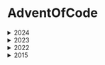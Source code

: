 # AdventOfCode

<details>
  
  <summary>2024</summary>
 
  ### Solution
  1.[Historian Hysteria](./AdventOfCode/Aoc2024/Day01.cs#solution)
  
</details>

<details>
  
  <summary>2023</summary>
 
  ### Solution
  1.[Trebuchet](./AdventOfCode/Aoc2023/Day01.cs#solution)

  2.[Cube Conundrum](./AdventOfCode/Aoc2023/Day02.cs#solution)

  3.[Gear Ratios](./AdventOfCode/Aoc2023/Day03.cs#solution)

  4.[Scratchcards](./AdventOfCode/Aoc2023/Day04.cs#solution)

  5.[If You Give A Seed A Fertilizer](./AdventOfCode/Aoc2023/Day05.cs#solution)

  6.[Wait For It](./AdventOfCode/Aoc2023/Day06.cs#solution)

  7.[Camel Cards](./AdventOfCode/Aoc2023/Day07.cs#solution)

  8.[Haunted Wasteland](./AdventOfCode/Aoc2023/Day08.cs#solution)

  9.[Mirage Maintenance](./AdventOfCode/Aoc2023/Day09.cs#solution)

  10.[Pipe Maze](./AdventOfCode/Aoc2023/Day10.cs#solution)

  11.[Cosmic Expansion](./AdventOfCode/Aoc2023/Day11.cs#solution)

  13.[Point of Incidence](./AdventOfCode/Aoc2023/Day13.cs#solution)

  14.[Parabolic Reflector Dish](./AdventOfCode/Aoc2023/Day14.cs#solution)

  15.[Lens Library](./AdventOfCode/Aoc2023/Day015.cs#solution)


</details>

<details>
  <summary>2022</summary>

  ### Solution

  1.[Calorie Counting](./AdventOfCode/Aoc2022/Day01.cs#solution)

  2.[Rock Paper Scissors](./AdventOfCode/Aoc2022/Day02.cs#solution)
  
  3.[Rucksack Reorganization](./AdventOfCode/Aoc2022/Day03.cs#solution)
  
  4.[ Camp Cleanup](./AdventOfCode/Aoc2022/Day04.cs#solution)
  
  5.[Supply Stacks](./AdventOfCode/Aoc2022/Day05.cs#solution)
  
  6.[Tuning Trouble](./AdventOfCode/Aoc2022/Day06.cs#solution)
  
  7.[No Space Left On Device](./AdventOfCode/Aoc2022/Day07.cs#solution)
  
  8.[Tuning Trouble](./AdventOfCode/Aoc2022/Day08.cs#solution)
  
  9.[Rope Bridge](./AdventOfCode/Aoc2022/Day09.cs#solution)
  
  10.[Cathode-Ray Tube](./AdventOfCode/Aoc2022/Day10.cs#solution)
  
  11.[Monkey in the Middle](./AdventOfCode/Aoc2022/Day11.cs#solution)
  
  12.[Hill Climbing Algorithm](./AdventOfCode/Aoc2022/Day12.cs#solution)
  
  13.[Distress Signal](./AdventOfCode/Aoc2022/Day13.cs#solution)

</details>

<details>
  
  <summary>2015</summary>
 
  ### Puzzle
  2.[I Was Told There Would Be No Math](./AdventOfCode/Aoc2015/Day02.cs#solution)

  3.[Perfectly Spherical Houses in a Vacuum](./AdventOfCode/Aoc2015/Day03.cs#solution)

  4.[The Ideal Stocking Stuffer](./AdventOfCode/Aoc2015/Day04.cs#solution)

  5.[Doesn't He Have Intern-Elves For This?](./AdventOfCode/Aoc2015/Day05.cs#solution)

  6.[Probably a Fire Hazard](./AdventOfCode/Aoc2015/Day06.cs#solution)

  7.[Some Assembly Required](./AdventOfCode/Aoc2015/Day07.cs#solution)
  
  8.[Matchsticks](./AdventOfCode/Aoc2015/Day08.cs#solution)
  
  9.[All in a Single Night](./AdventOfCode/Aoc2015/Day09.cs#solution)

  10.[Elves Look, Elves Say](./AdventOfCode/Aoc2015/Day10.cs#solution)
  

</details>
